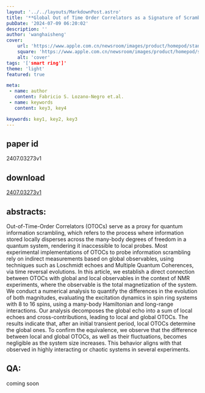 ```yaml
---
layout: '../../layouts/MarkdownPost.astro'
title: '**Global Out of Time Order Correlators as a Signature of Scrambling Dynamics of Local Observables**'
pubDate: '2024-07-09 06:20:02'
description: ''
author: 'wanghaisheng'
cover:
    url: 'https://www.apple.com.cn/newsroom/images/product/homepod/standard/Apple-HomePod-hero-230118_big.jpg.large_2x.jpg'
    square: 'https://www.apple.com.cn/newsroom/images/product/homepod/standard/Apple-HomePod-hero-230118_big.jpg.large_2x.jpg'
    alt: 'cover'
tags: '['smart ring']' 
theme: 'light'
featured: true

meta:
 - name: author
   content: Fabricio S. Lozano-Negro et.al.
 - name: keywords
   content: key3, key4

keywords: key1, key2, key3
---
```


## paper id
2407.03273v1
## download
[2407.03273v1](http://arxiv.org/abs/2407.03273v1)
## abstracts:
Out-of-Time-Order Correlators (OTOCs) serve as a proxy for quantum information scrambling, which refers to the process where information stored locally disperses across the many-body degrees of freedom in a quantum system, rendering it inaccessible to local probes. Most experimental implementations of OTOCs to probe information scrambling rely on indirect measurements based on global observables, using techniques such as Loschmidt echoes and Multiple Quantum Coherences, via time reversal evolutions. In this article, we establish a direct connection between OTOCs with global and local observables in the context of NMR experiments, where the observable is the total magnetization of the system. We conduct a numerical analysis to quantify the differences in the evolution of both magnitudes, evaluating the excitation dynamics in spin ring systems with 8 to 16 spins, using a many-body Hamiltonian and long-range interactions. Our analysis decomposes the global echo into a sum of local echoes and cross-contributions, leading to local and global OTOCs. The results indicate that, after an initial transient period, local OTOCs determine the global ones. To confirm the equivalence, we observe that the difference between local and global OTOCs, as well as their fluctuations, becomes negligible as the system size increases. This behavior aligns with that observed in highly interacting or chaotic systems in several experiments.
## QA:
coming soon
